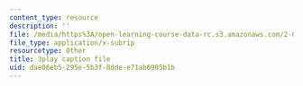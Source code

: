 ```yaml
---
content_type: resource
description: ''
file: /media/https%3A/open-learning-course-data-rc.s3.amazonaws.com/2-003sc-engineering-dynamics-fall-2011/dae06eb5295e5b3f8ddee71ab6985b1b_fK9AGvLf3yw.vtt
file_type: application/x-subrip
resourcetype: Other
title: 3play caption file
uid: dae06eb5-295e-5b3f-8dde-e71ab6985b1b
---
```

